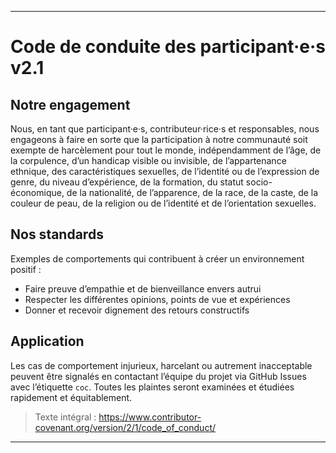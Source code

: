 -----
# Code de conduite des participant·e·s v2.1

## Notre engagement
Nous, en tant que participant·e·s, contributeur·rice·s et responsables, nous engageons à faire en sorte que la participation à notre communauté soit exempte de harcèlement pour tout le monde, indépendamment de l’âge, de la corpulence, d’un handicap visible ou invisible, de l’appartenance ethnique, des caractéristiques sexuelles, de l’identité ou de l’expression de genre, du niveau d’expérience, de la formation, du statut socio-économique, de la nationalité, de l’apparence, de la race, de la caste, de la couleur de peau, de la religion ou de l’identité et de l’orientation sexuelles.

## Nos standards
Exemples de comportements qui contribuent à créer un environnement positif :
- Faire preuve d’empathie et de bienveillance envers autrui
- Respecter les différentes opinions, points de vue et expériences
- Donner et recevoir dignement des retours constructifs

## Application
Les cas de comportement injurieux, harcelant ou autrement inacceptable peuvent être signalés en contactant l’équipe du projet via GitHub Issues avec l’étiquette `coc`. Toutes les plaintes seront examinées et étudiées rapidement et équitablement.

> Texte intégral : https://www.contributor-covenant.org/version/2/1/code_of_conduct/ 
-----